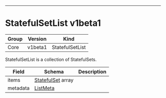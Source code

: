 

-----------
# StatefulSetList v1beta1



Group        | Version     | Kind
------------ | ---------- | -----------
Core | v1beta1 | StatefulSetList







StatefulSetList is a collection of StatefulSets.



Field        | Schema     | Description
------------ | ---------- | -----------
items | [StatefulSet](#statefulset-v1beta1) array | 
metadata | [ListMeta](#listmeta-unversioned) | 






